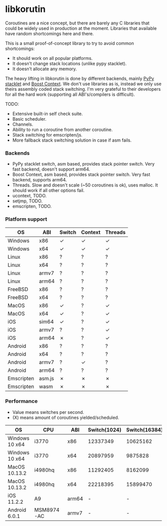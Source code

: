 # libkorutin

Coroutines are a nice concept, but there are barely any C libraries that could be widely used in production at the moment. Libraries that available have random shortcomings here and there.

This is a small proof-of-concept library to try to avoid common shortcomings:

- It should work on all popular platforms.
- It doesn’t change stack locations (unlike pypy stacklet).
- It doesn’t allocate any memory.

The heavy lifting in libkorutin is done by different backends, mainly [PyPy stacklet](https://github.com/mozillazg/pypy/tree/master/rpython/translator/c/src/stacklet) and [Boost Context](https://github.com/boostorg/context/tree/develop/src/asm).
We don't use libraries as is, instead we only use theirs assembly coded stack switching. I'm very grateful to their developers for all the hard work (supporting all ABI's/compilers is difficult).

TODO:

- Extensive built-in self check suite.
- Basic scheduler.
- Channels.
- Ability to run a coroutine from another coroutine.
- Stack switching for emscripten/js.
- More fallback stack switching solution in case if asm fails.

### Backends

- PyPy stacklet switch, asm based, provides stack pointer switch. Very fast backend, doesn't support arm64.
- Boost Context, asm based, provides stack pointer switch. Very fast backend, supports arm64.
- Threads. Slow and doesn't scale (~50 coroutines is ok), uses malloc. It should work if all other options fail.
- ucontext, TODO.
- setjmp, TODO.
- emscripten, TODO.

### Platform support

| OS         | ABI    | Switch | Context | Threads |
| ---------- | ------ | ------ | ------- | ------- |
| Windows    | x86    | ✓      | ✓       | ✓       |
| Windows    | x64    | ✓      | ✓       | ✓       |
| Linux      | x86    | ?      | ?       | ?       |
| Linux      | x64    | ?      | ?       | ?       |
| Linux      | armv7  | ?      | ?       | ?       |
| Linux      | arm64  | ?      | ?       | ?       |
| FreeBSD    | x86    | ?      | ?       | ?       |
| FreeBSD    | x64    | ?      | ?       | ?       |
| MacOS      | x86    | ✓      | ?       | ✓       |
| MacOS      | x64    | ✓      | ?       | ✓       |
| iOS        | sim64  | ✓      | ?       | ✓       |
| iOS        | armv7  | ?      | ?       | ✓       |
| iOS        | arm64  | ✗      | ?       | ✓       |
| Android    | x86    | ?      | ?       | ?       |
| Android    | x64    | ?      | ?       | ?       |
| Android    | armv7  | ?      | ✓       | ?       |
| Android    | arm64  | ?      | ?       | ?       |
| Emscripten | asm.js | ✗      | ✗       | ✗       |
| Emscripten | wasm   | ✗      | ✗       | ✗       |

### Performance

- Value means switches per second.
- (X) means amount of coroutines yielded/scheduled.

| OS             | CPU        | ABI    | Switch(1024) | Switch(16384) | Context(1024) | Context(16384) | Threads(32) | Threads(64) | Threads(128) |
| -------------- | ---------- | ------ | ------------ | ------------- | ------------- | -------------- | ----------- | ------------| ------------ |
| Windows 10 x64 | i3770      | x86    | 12337349     | 10625162      | 18056174      | 12268213       | 176795      | 94395       | 45812        |
| Windows 10 x64 | i3770      | x64    | 20897959     | 9875828       | 17231499      | 8445864        | 205128      | 87551       | 47513        |
| MacOS 10.13.2  | i4980hq    | x86    | 11292405     | 8162099       | ?             | ?              | 46093       | 16470       | 7181         |
| MacOS 10.13.2  | i4980hq    | x64    | 22218395     | 15899470      | ?             | ?              | 46947       | 16641       | 7334         |
| iOS 11.2.2     | A9         | arm64  | -            | -             | ?             | ?              | 17764       | 6353        | 1930         |
| Android 6.0.1  | MSM8974-AC | armv7  | -            | -             | 2633119       | 2018506        | ?           | ?           | ?            |
